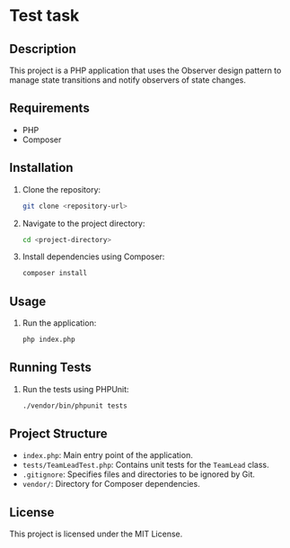 # Test task

## Description
This project is a PHP application that uses the Observer design pattern to manage state transitions and notify observers of state changes.

## Requirements
- PHP
- Composer

## Installation
1. Clone the repository:
    ```sh
    git clone <repository-url>
    ```
2. Navigate to the project directory:
    ```sh
    cd <project-directory>
    ```
3. Install dependencies using Composer:
    ```sh
    composer install
    ```

## Usage
1. Run the application:
    ```sh
    php index.php
    ```

## Running Tests
1. Run the tests using PHPUnit:
    ```sh
    ./vendor/bin/phpunit tests
    ```

## Project Structure
- `index.php`: Main entry point of the application.
- `tests/TeamLeadTest.php`: Contains unit tests for the `TeamLead` class.
- `.gitignore`: Specifies files and directories to be ignored by Git.
- `vendor/`: Directory for Composer dependencies.

## License
This project is licensed under the MIT License.
